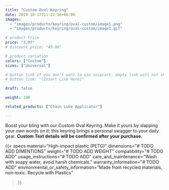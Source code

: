 ```yaml
---
title: "Custom Oval Keyring"
date: 2019-10-17T11:22:16+06:00
images:
  - "images/products/keyring/oval-custom/image1.png"
  - "images/products/keyring/oval-custom/image1.gif"

# product Price
price: "3.97"
# discount_price: "40.00"

# product variation
colors: ["Custom"]
sizes: ["Universal"]

# button link if you don't want to use snipcart. empty link will not show button
# button_link: "[Insert Link Here]"

draft: false

weight: 100

related_products: ["Chain Lube Applicator"]

---
```


Boost your bling with our Custom Oval Keyring. Make it yours by slapping your own words on it; this keyring brings a personal swagger to your daily gear. **Custom Text details will be confirmed after your purchase.**

{{< specs
    material="High-impact plastic (PETG)"
    dimensions="# TODO ADD DIMENTIONS"
    weight="# TODO ADD WEIGHT"
    compatibility="# TODO ADD"
    usage_instructions="# TODO ADD"
    care_and_maintenance="Wash with soapy water, avoid harsh chemicals."
    warranty_information="# TODO ADD"
    environmental_or_safety_information="Made from recycled materials, non-toxic. Recycle with Plastics"
>}}
